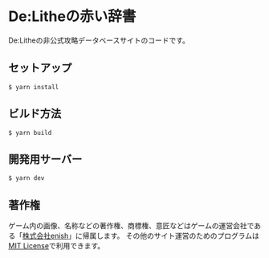 # De:Litheの赤い辞書

De:Litheの非公式攻略データベースサイトのコードです。

## セットアップ

```
$ yarn install
```

## ビルド方法

```
$ yarn build
```

## 開発用サーバー

```
$ yarn dev
```

## 著作権

ゲーム内の画像、名称などの著作権、商標権、意匠などはゲームの運営会社である「[株式会社enish](https://www.enish.jp/)」に帰属します。
その他のサイト運営のためのプログラムは[MIT License](./LICENSE.txt)で利用できます。
